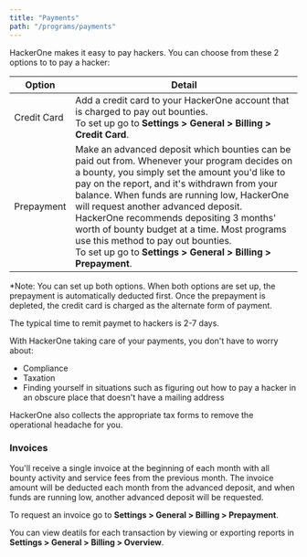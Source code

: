 ```yaml
---
title: "Payments"
path: "/programs/payments"
---
```


HackerOne makes it easy to pay hackers. You can choose from these 2 options to to pay a hacker:

Option | Detail
------ | ------
Credit Card | Add a credit card to your HackerOne account that is charged to pay out bounties.<br>To set up go to **Settings > General > Billing > Credit Card**. 
Prepayment | Make an advanced deposit which bounties can be paid out from. Whenever your program decides on a bounty, you simply set the amount you'd like to pay on the report, and it's withdrawn from your balance. When funds are running low, HackerOne will request another advanced deposit. HackerOne recommends depositing 3 months' worth of bounty budget at a time. Most programs use this method to pay out bounties.<br>To set up go to **Settings > General > Billing > Prepayment**. 

*Note: You can set up both options. When both options are set up, the prepayment is automatically deducted first. Once the prepayment is depleted, the credit card is charged as the alternate form of payment. 

The typical time to remit paymet to hackers is 2-7 days.

With HackerOne taking care of your payments, you don't have to worry about:
* Compliance
* Taxation
* Finding yourself in situations such as figuring out how to pay a hacker in an obscure place that doesn't have a mailing address

HackerOne also collects the appropriate tax forms to remove the operational headache for you.

### Invoices
You'll receive a single invoice at the beginning of each month with all bounty activity and service fees from the previous month. The invoice amount will be deducted each month from the advanced deposit, and when funds are running low, another advanced deposit will be requested. 

To request an invoice go to **Settings > General > Billing > Prepayment**. 

You can view deatils for each transaction by viewing or exporting reports in **Settings > General > Billing > Overview**. 
